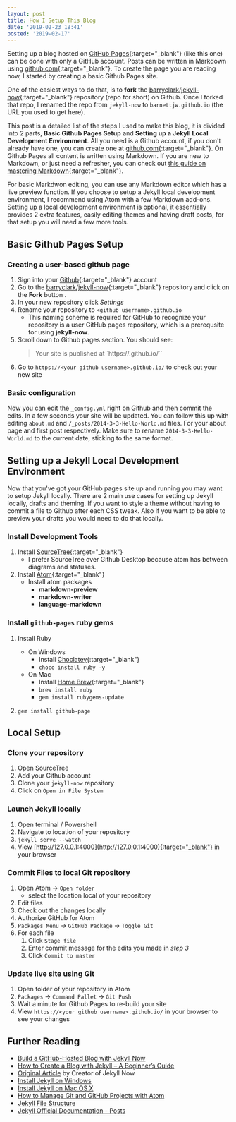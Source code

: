 ```yaml
---
layout: post
title: How I Setup This Blog
date: '2019-02-23 18:41'
posted: '2019-02-17'
---
```


Setting up a blog hosted on [GitHub Pages](https://pages.github.com/){:target="_blank"} (like this one) can be done with only a GitHub account. Posts can be written in Markdown using [github.com](https://github.com){:target="_blank"}. To create the page you are reading now, I started by creating a basic Github Pages site.

One of the easiest ways to do that, is to **fork** the [barryclark/jekyll-now](https://github.com/barryclark/jekyll-now){:target="_blank"} repository (repo for short) on Github. Once I forked that repo, I renamed  the repo from `jekyll-now` to `barnettjw.github.io` (the URL you used to get here).

This post is a detailed list of the steps I used to make this blog, it is divided into 2 parts, **Basic Github Pages Setup** and **Setting up a Jekyll Local Development Environment**. All you need is a Github account, if you don't already have one, you can create one at [github.com](https://github.com/){:target="_blank"}. On Github Pages all content is written using Markdown. If you are new to Markdown, or just need a refresher, you can check out [this guide on mastering Markdown](https://guides.github.com/features/mastering-markdown/){:target="_blank"}.

For basic Markdwon editing, you can use any Markdown editor which has a live preview function. If you choose to setup a Jekyll local development environment, I recommend using Atom with a few Markdown add-ons. Setting up a local development environment is optional, it essentially provides 2 extra features, easily editing themes and having draft posts, for that setup you will need a few more tools.

## Basic Github Pages Setup

### Creating a user-based github page

1. Sign into your [Github](https://github.com){:target="_blank"} account
2. Go to the [barryclark/jekyll-now](https://github.com/barryclark/jekyll-now){:target="_blank"} repository and click on the **Fork** button .
3. In your new repository click *Settings*
4. Rename your repository to `<github username>.github.io`
    * This naming scheme is required for GitHub to recognize your repository is a user GitHub pages repository, which is a prerequsite for using **jekyll-now**.
5. Scroll down to Github pages section. You should see:
    >  Your site is published at `https://<your github username>.github.io/``
6. Go to `https://<your github username>.github.io/` to check out your new site

### Basic configuration

Now you can edit the `_config.yml` right on Github and then commit the edits. In a few seconds your site will be updated. You can follow this up with editing  `about.md` and `/_posts/2014-3-3-Hello-World.md` files. For your about page and first post respectively. Make sure to rename `2014-3-3-Hello-World.md` to the current date, sticking to the same format.

## Setting up a Jekyll Local Development Environment

Now that you've got your GitHub pages site up and running you may want to setup Jekyll locally. There are 2 main use cases for setting up Jekyll locally, drafts and theming. If you want to style a theme without having to commit a file to Github after each CSS tweak. Also if you want to be able to preview your drafts you would need to do that locally.

### Install Development Tools

1. Install [SourceTree](https://www.sourcetreeapp.com/){:target="_blank"}
    - I prefer SourceTree over Github Desktop because atom has between diagrams and statuses.
2. Install [Atom](https://atom.io/){:target="_blank"}
    * Install atom packages
        * **markdown-preview**
        * **markdown-writer**
        * **language-markdown**

### Install `github-pages` ruby gems

1. Install Ruby
    - On Windows
        - Install [Choclatey](https://chocolatey.org/){:target="_blank"}
        - `choco install ruby -y`
    * On Mac
        - Install [Home Brew](https://brew.sh/){:target="_blank"}
        - `brew install ruby`
        - `gem install rubygems-update`

2. `gem install github-page`

## Local Setup
### Clone your repository

1. Open SourceTree
2. Add your Github account
3. Clone your `jekyll-now` repository
4. Click on `Open in File System`

### Launch Jekyll locally

1. Open terminal / Powershell
2. Navigate to location of your repository
3. `jekyll serve --watch`
4. View [http://127.0.0.1:4000](http://127.0.0.1:4000){:target="_blank"} in your browser

### Commit Files to local Git repository
1. Open Atom &#8594; `Open folder`
    * select the location local of your repository
2. Edit files
3. Check out the changes locally
4. Authorize GitHub for Atom
5. `Packages Menu` &#8594; `GitHub Package` &#8594; `Toggle Git`
7. For each file
    1. Click `Stage file`
    2. Enter commit message for the edits you made in *step 3*
    3. Click `Commit to master`

### Update live site using Git
1. Open folder of your repository in Atom
2. `Packages` &#8594; `Command Pallet` &#8594; `Git Push`
3. Wait a minute for Github Pages to re-build your site
4. View `https://<your github username>.github.io/` in your browser to see your changes

## Further Reading
* [Build a GitHub-Hosted Blog with Jekyll Now](https://www.hongkiat.com/blog/jekyll-now)
* [How to Create a Blog with Jekyll – A Beginner’s Guide](https://www.hongkiat.com/blog/blog-with-jekyll/)
* [Original Article](https://www.smashingmagazine.com/2014/08/build-blog-jekyll-github-pages/) by Creator of Jekyll Now
* [Install Jekyll on Windows](https://learn.cloudcannon.com/jekyll/install-jekyll-on-windows/)
* [Install Jekyll on Mac OS X](https://learn.cloudcannon.com/jekyll/install-jekyll-on-os-x/)
* [How to Manage Git and GitHub Projects with Atom](https://www.hongkiat.com/blog/manage-git-github-atom/)
* [Jekyll File Structure](https://learn.cloudcannon.com/jekyll/jekyll-file-structure/)
* [Jekyll Official Documentation - Posts](https://jekyllrb.com/docs/posts/)
